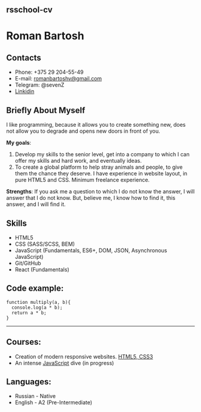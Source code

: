 ## rsschool-cv
# Roman Bartosh
## Contacts
* Phone: +375 29 204-55-49
* E-mail: romanbartoshv@gmail.com
* Telegram: @sevenZ
* [Linkidin](https://www.linkedin.com/in/roman-bartosh-9887601a3/)

## Briefly About Myself

I like programming, because it allows you to create something new, does not allow you to degrade and opens new doors in front of you.

**My goals**:
1. Develop my skills to the senior level, get into a company to which I can offer my skills and hard work, and eventually ideas.
2. To create a global platform to help stray animals and people, to give them the chance they deserve.
I have experience in website layout, in pure HTML5 and CSS. Minimum freelance experience.

**Strengths**: If you ask me a question to which I do not know the answer, I will answer that I do not know. But, believe me, I know how to find it, this answer, and I will find it.

## Skills 
* HTML5
* CSS (SASS/SCSS, BEM)
* JavaScript (Fundamentals, ES6+, DOM, JSON, Asynchronous JavaScript)
* Git/GitHub
* React (Fundamentals)

## Code example:

```
function multiply(a, b){
  console.log(a * b);
  return a * b;
}
```
___________________________________________________________________________________________

## Courses:

* Creation of modern responsive websites. [HTML5, CSS3](https://www.udemy.com/course/web-professional-html5/)
* An intense [JavaScript](https://www.udemy.com/course/intensive-js/) dive (in progress)

## Languages:

* Russian - Native
* English - A2 (Pre-Intermediate)
